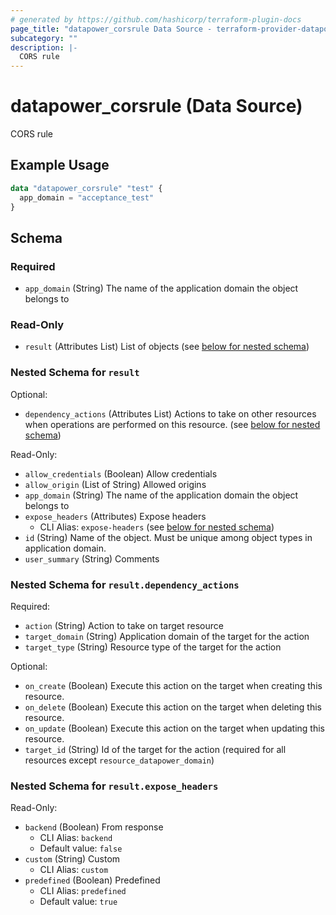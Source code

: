 ```yaml
---
# generated by https://github.com/hashicorp/terraform-plugin-docs
page_title: "datapower_corsrule Data Source - terraform-provider-datapower"
subcategory: ""
description: |-
  CORS rule
---
```


# datapower_corsrule (Data Source)

CORS rule

## Example Usage

```terraform
data "datapower_corsrule" "test" {
  app_domain = "acceptance_test"
}
```

<!-- schema generated by tfplugindocs -->
## Schema

### Required

- `app_domain` (String) The name of the application domain the object belongs to

### Read-Only

- `result` (Attributes List) List of objects (see [below for nested schema](#nestedatt--result))

<a id="nestedatt--result"></a>
### Nested Schema for `result`

Optional:

- `dependency_actions` (Attributes List) Actions to take on other resources when operations are performed on this resource. (see [below for nested schema](#nestedatt--result--dependency_actions))

Read-Only:

- `allow_credentials` (Boolean) Allow credentials
- `allow_origin` (List of String) Allowed origins
- `app_domain` (String) The name of the application domain the object belongs to
- `expose_headers` (Attributes) Expose headers
  - CLI Alias: `expose-headers` (see [below for nested schema](#nestedatt--result--expose_headers))
- `id` (String) Name of the object. Must be unique among object types in application domain.
- `user_summary` (String) Comments

<a id="nestedatt--result--dependency_actions"></a>
### Nested Schema for `result.dependency_actions`

Required:

- `action` (String) Action to take on target resource
- `target_domain` (String) Application domain of the target for the action
- `target_type` (String) Resource type of the target for the action

Optional:

- `on_create` (Boolean) Execute this action on the target when creating this resource.
- `on_delete` (Boolean) Execute this action on the target when deleting this resource.
- `on_update` (Boolean) Execute this action on the target when updating this resource.
- `target_id` (String) Id of the target for the action (required for all resources except `resource_datapower_domain`)


<a id="nestedatt--result--expose_headers"></a>
### Nested Schema for `result.expose_headers`

Read-Only:

- `backend` (Boolean) From response
  - CLI Alias: `backend`
  - Default value: `false`
- `custom` (String) Custom
  - CLI Alias: `custom`
- `predefined` (Boolean) Predefined
  - CLI Alias: `predefined`
  - Default value: `true`
